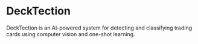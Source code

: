 # DeckTection
DeckTection is an AI-powered system for detecting and classifying trading cards using computer vision and one-shot learning.
